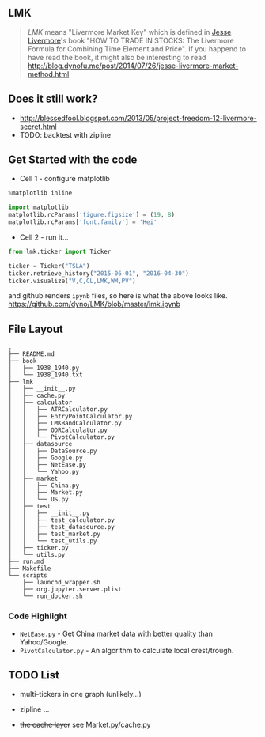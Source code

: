 ## LMK

> *LMK* means "Livermore Market Key" which is defined in [Jesse Livermore](https://en.wikipedia.org/wiki/Jesse_Lauriston_Livermore)'s book "HOW TO TRADE IN STOCKS: The Livermore Formula for Combining Time Element and Price".
> If you happend to have read the book, it might also be interesting to read <http://blog.dynofu.me/post/2014/07/26/jesse-livermore-market-method.html>

## Does it still work?
* <http://blessedfool.blogspot.com/2013/05/project-freedom-12-livermore-secret.html>
* TODO: backtest with zipline


## Get Started with the code


- Cell 1 - configure matplotlib

```python
%matplotlib inline

import matplotlib
matplotlib.rcParams['figure.figsize'] = (19, 8)
matplotlib.rcParams['font.family'] = 'Hei'
```

- Cell 2 - run it...

```python
from lmk.ticker import Ticker

ticker = Ticker("TSLA")
ticker.retrieve_history("2015-06-01", "2016-04-30")
ticker.visualize("V,C,CL,LMK,WM,PV")
```

and github renders ```ipynb``` files, so here is what the above looks like.
<https://github.com/dyno/LMK/blob/master/lmk.ipynb>

## File Layout

```
.
├── README.md
├── book
│   ├── 1938_1940.py
│   └── 1938_1940.txt
├── lmk
│   ├── __init__.py
│   ├── cache.py
│   ├── calculator
│   │   ├── ATRCalculator.py
│   │   ├── EntryPointCalculator.py
│   │   ├── LMKBandCalculator.py
│   │   ├── ODRCalculator.py
│   │   └── PivotCalculator.py
│   ├── datasource
│   │   ├── DataSource.py
│   │   ├── Google.py
│   │   ├── NetEase.py
│   │   └── Yahoo.py
│   ├── market
│   │   ├── China.py
│   │   ├── Market.py
│   │   └── US.py
│   ├── test
│   │   ├── __init__.py
│   │   ├── test_calculator.py
│   │   ├── test_datasource.py
│   │   ├── test_market.py
│   │   └── test_utils.py
│   ├── ticker.py
│   └── utils.py
├── run.md
├── Makefile
└── scripts
    ├── launchd_wrapper.sh
    ├── org.jupyter.server.plist
    └── run_docker.sh
```


### Code Highlight ###

* ```NetEase.py``` - Get China market data with better quality than Yahoo/Google.
* ```PivotCalculator.py``` - An algorithm to calculate local crest/trough.


## TODO List

* multi-tickers in one graph (unlikely...)

* zipline ...

* ~~the cache layer~~ see Market.py/cache.py

